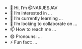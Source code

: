 - 👋 Hi, I’m @NARJESJAV
- 👀 I’m interested in ...
- 🌱 I’m currently learning ...
- 💞️ I’m looking to collaborate on ...
- 📫 How to reach me ...
- 😄 Pronouns: ...
- ⚡ Fun fact: ...

<!---
NARJESJAV/NARJESJAV is a ✨ special ✨ repository because its `README.md` (this file) appears on your GitHub profile.
You can click the Preview link to take a look at your changes.
--->
